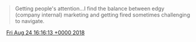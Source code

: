 > Getting people's attention\.\.\.I find the balance between edgy \(company internal\) marketing and getting fired sometimes challenging to navigate\.

<img src="../../media/tweet.ico" width="12" /> [Fri Aug 24 16:16:13 +0000 2018](https://twitter.com/DromerDenker/status/1033025191742455810)